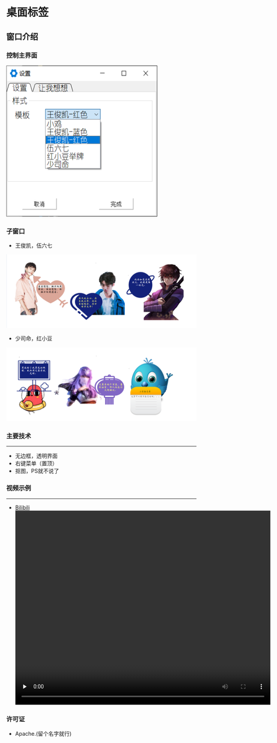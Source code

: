 # 桌面标签
## 窗口介绍
### 控制主界面
<img src="./snapshot/主界面.png" width="400" height="400">

### 子窗口
* 王俊凯，伍六七
<img src="./snapshot/示例1.png">

* 少司命，红小豆
<img src="./snapshot/示例2.png">


### 主要技术

---------
* 无边框，透明界面
* 右键菜单（置顶）
* 抠图，PS就不说了

### 视频示例
--------------------
* [Bilibili](https://www.bilibili.com/video/BV1vv411z7vS/)
<video 
    width="676" 
    height="514"
    id="video" 
    controls="" 
    preload="none"> 
    <source id="mp4" 
    src="//player.bilibili.com/player.html?aid=243315047&bvid=BV1vv411z7vS&cid=195098855&page=1" 
    type="video/mp4">
</video>


### 许可证
* Apache.(留个名字就行)
<b> <b/>


